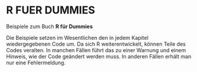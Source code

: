 # R FUER DUMMIES

Beispiele zum Buch **R für Dummies**

Die Beispiele setzen im Wesentlichen den in jedem Kapitel wiedergegebenen Code um. Da sich R weiterentwickelt, können Teile des Codes veralten. In manchen Fällen führt das zu einer Warnung und einem Hinweis, wie der Code geändert werden muss. In anderen Fällen erhält man nur eine Fehlermeldung.
